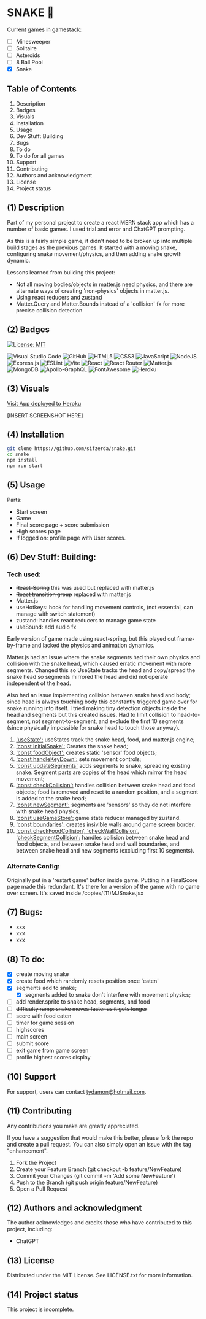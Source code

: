 # SNAKE 🐍

Current games in gamestack:

- [ ] Minesweeper
- [ ] Solitaire
- [ ] Asteroids
- [ ] 8 Ball Pool
- [x] Snake

## Table of Contents

1. Description
2. Badges
3. Visuals
4. Installation
5. Usage
6. Dev Stuff: Building
7. Bugs 
8. To do
9. To do for all games
10. Support
11. Contributing 
12. Authors and acknowledgment
13. License
14. Project status

## (1) Description

Part of my personal project to create a react MERN stack app which has a number of basic games. I used trial and error and ChatGPT prompting. 

As this is a fairly simple game, it didn't need to be broken up into multiple build stages as the previous games. It started with a moving snake, configuring snake movement/physics, and then adding snake growth dynamic.
 
Lessons learned from building this project:

- Not all moving bodies/objects in matter.js need physics, and there are alternate ways of creating 'non-physics' objects in matter.js.  
- Using react reducers and zustand
- Matter.Query and Matter.Bounds instead of a 'collision' fx for more precise collision detection

## (2) Badges

[![License: MIT](https://img.shields.io/badge/License-MIT-yellow.svg)](https://opensource.org/licenses/MIT) 

![Visual Studio Code](https://img.shields.io/badge/Visual%20Studio%20Code-0078d7.svg?style=for-the-badge&logo=visual-studio-code&logoColor=white) 
![GitHub](https://img.shields.io/badge/github-%23121011.svg?style=for-the-badge&logo=github&logoColor=white) 
![HTML5](https://img.shields.io/badge/html5-%23E34F26.svg?style=for-the-badge&logo=html5&logoColor=white)
![CSS3](https://img.shields.io/badge/css3-%231572B6.svg?style=for-the-badge&logo=css3&logoColor=white)
![JavaScript](https://img.shields.io/badge/javascript-%23323330.svg?style=for-the-badge&logo=javascript&logoColor=%23F7DF1E) 
![NodeJS](https://img.shields.io/badge/node.js-6DA55F?style=for-the-badge&logo=node.js&logoColor=white)
![Express.js](https://img.shields.io/badge/express.js-%23404d59.svg?style=for-the-badge&logo=express&logoColor=%2361DAFB) 
![ESLint](https://img.shields.io/badge/ESLint-4B3263?style=for-the-badge&logo=eslint&logoColor=white)
![Vite](https://img.shields.io/badge/vite-%23646CFF.svg?style=for-the-badge&logo=vite&logoColor=white) 
![React](https://img.shields.io/badge/react-%2320232a.svg?style=for-the-badge&logo=react&logoColor=%2361DAFB)
![React Router](https://img.shields.io/badge/React_Router-CA4245?style=for-the-badge&logo=react-router&logoColor=white) 
![Matter.js](https://img.shields.io/badge/Matter.js-4B5562.svg?style=for-the-badge&logo=matterdotjs&logoColor=white)
![MongoDB](https://img.shields.io/badge/MongoDB-%234ea94b.svg?style=for-the-badge&logo=mongodb&logoColor=white)
![Apollo-GraphQL](https://img.shields.io/badge/-ApolloGraphQL-311C87?style=for-the-badge&logo=apollo-graphql)
![FontAwesome](https://img.shields.io/badge/Font%20Awesome-538DD7.svg?style=for-the-badge&logo=Font-Awesome&logoColor=white) 
![Heroku](https://img.shields.io/badge/heroku-%23430098.svg?style=for-the-badge&logo=heroku&logoColor=white)

## (3) Visuals

[Visit App deployed to Heroku](https://....com/)

[INSERT SCREENSHOT HERE]

## (4) Installation

```bash
git clone https://github.com/sifzerda/snake.git
cd snake
npm install
npm run start
```

## (5) Usage

Parts:
 
 - Start screen
 - Game
 - Final score page + score submission
 - High scores page
 - If logged on: profile page with User scores.

## (6) Dev Stuff: Building:

### Tech used:
- ~~React-Spring~~ this was used but replaced with matter.js
- ~~React transition group~~ replaced with matter.js
- Matter.js
- useHotkeys: hook for handling movement controls, (not essential, can manage with switch statement)
-  zustand: handles react reducers to manage game state
-  useSound: add audio fx

Early version of game made using react-spring, but this played out frame-by-frame and lacked the physics and animation dynamics. 

Matter.js had an issue where the snake segments had their own physics and collision with the snake head, which caused erratic movement with more segments. Changed this so UseState tracks the head and copy/spread the snake head so segments mirrored the head and did not operate independent of the head.

Also had an issue implementing collision between snake head and body; since head is always touching body this constantly triggered game over for snake running into itself. I tried making tiny detection objects inside the head and segments but this created issues. Had to limit collision to head-to-segment, not segment-to-segment, and exclude the first 10 segments (since physically impossible for snake head to touch those anyway).

1. <u>'useState':</u> useStates track the snake head, food, and matter.js engine;
2. <u>'const initialSnake':</u> Creates the snake head;
3. <u>'const foodObject':</u> creates static 'sensor' food objects;
4. <u>'const handleKeyDown':</u> sets movement controls;
5. <u>'const updateSegments'</u> adds segments to snake, spreading existing snake. Segment parts are copies of the head which mirror the head movement;
6. <u>'const checkCollision':</u> handles collision between snake head and food objects; food is removed and reset to a random position, and a segment is added to the snake head;
7. <u>'const newSegment':</u> segments are 'sensors' so they do not interfere with snake head physics.
8. <u>'const useGameStore':</u> game state reducer managed by zustand.
9. <u>'const boundaries':</u> creates insivible walls around game screen border.
10. <u>'const checkFoodCollision', 'checkWallCollision', 'checkSegmentCollision':</u> handles collision between snake head and food objects, and between snake head and wall boundaries, and between snake head and new segments (excluding first 10 segments).

### Alternate Config:

Originally put in a 'restart game' button inside game. Putting in a FinalScore page made this redundant. It's there for a version of the game with no game over screen. It's saved inside /copies/(11)MJSnake.jsx

## (7) Bugs: 

- xxx
- xxx
- xxx

## (8) To do: 

- [x] create moving snake
- [x] create food which randomly resets position once 'eaten'
- [x] segments add to snake;
  - [x] segments added to snake don't interfere with movement physics;
- [ ] add render.sprite to snake head, segments, and food
- [ ] ~~difficulty ramp: snake moves faster as it gets longer~~
- [ ] score with food eaten
- [ ] timer for game session
- [ ] highscores
- [ ] main screen
- [ ] submit score
- [ ] exit game from game screen
- [ ] profile highest scores display

## (10) Support

For support, users can contact tydamon@hotmail.com.

## (11) Contributing

Any contributions you make are greatly appreciated.

If you have a suggestion that would make this better, please fork the repo and create a pull request. You can also simply open an issue with the tag "enhancement". 
1. Fork the Project
2. Create your Feature Branch (git checkout -b feature/NewFeature)
3. Commit your Changes (git commit -m 'Add some NewFeature')
4. Push to the Branch (git push origin feature/NewFeature)
5. Open a Pull Request

## (12) Authors and acknowledgment

The author acknowledges and credits those who have contributed to this project, including:

- ChatGPT

## (13) License

Distributed under the MIT License. See LICENSE.txt for more information.

## (14) Project status

This project is incomplete.